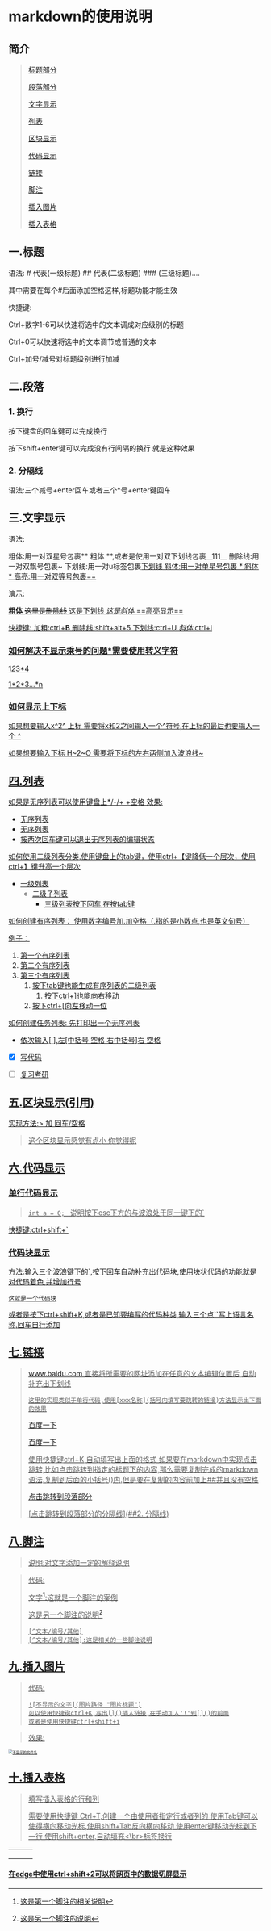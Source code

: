 # markdown的使用说明

## 简介

>[标题部分](##一.标题)
>
>[段落部分](##二.段落)
>
>[文字显示](##三.文字显示)
>
>[列表](##四.列表)
>
>[区块显示](##五.区块显示)
>
>[代码显示](##六.代码显示)
>
>[链接](##七.链接)
>
>[脚注](##八.脚注)
>
>[插入图片](##九.插入图片)
>
>[插入表格](##十.插入表格)



## 一.标题

语法: # 代表(一级标题)  ## 代表(二级标题)  ### (三级标题)....

其中需要在每个#后面添加空格这样,标题功能才能生效

快捷键:

Ctrl+数字1-6可以快速将选中的文本调成对应级别的标题

Ctrl+0可以快速将选中的文本调节成普通的文本

Ctrl+加号/减号对标题级别进行加减

## 二.段落

### 1. 换行

按下键盘的回车键可以完成换行

按下shift+enter键可以完成没有行间隔的换行
就是这种效果

### 2. 分隔线

语法:三个减号+enter回车或者三个*号+enter键回车

## 三.文字显示

语法:

粗体:用一对双星号包裹** 粗体 **,或者是使用一对双下划线包裹__111__
删除线:用一对双飘号包裹~
下划线:用一对u标签包裹<u>下划线<u>
斜体:用一对单星号包裹 * 斜体 *
高亮:用一对双等号包裹==

演示:

**粗体**
~~这里是删除线~~
<u>这是下划线</u>
*这是斜体*
==高亮显示==

快捷键:
加粗:ctrl+**B**
删除线:shift+alt+5
下划线:ctrl+U
*斜体*:ctrl+i

### 如何解决不显示乘号的问题*需要使用转义字符

1*2*3*4

1\*2\*3...\*n

### 如何显示上下标

如果想要输入x^2^ 上标
需要将x和2之间输入一个^符号,在上标的最后也要输入一个 ^

如果想要输入下标 H~2~O
需要将下标的左右两侧加入波浪线~

## 四.列表

如果是无序列表可以使用键盘上*/-/+  +空格
效果:

- 无序列表
- 无序列表
- 按两次回车键可以退出无序列表的编辑状态

如何使用二级列表分类,使用键盘上的tab键，使用ctrl+【键降低一个层次，使用ctrl+】键升高一个层次

- 一级列表
  - 二级子列表
    - 三级列表按下回车,在按tab键





如何创建有序列表：
使用数字编号加.加空格（.指的是小数点,也是英文句号）

例子：

1. 第一个有序列表
2. 第二个有序列表
3. 第三个有序列表
   1. 按下tab键也能生成有序列表的二级列表
      1. 按下ctrl+]也能向右移动
   2. 按下ctrl+[向左移动一位



如何创建任务列表:
先打印出一个无序列表

- 依次输入[ ],左[中括号 空格 右中括号]右 空格
- [x] 写代码
- [ ] 复习考研



## 五.区块显示(引用)

实现方法:> 加 回车/空格
>这个区块显示感觉有点小
>你觉得呢



## 六.代码显示

### 单行代码显示

> `int a = 0; ` 说明按下esc下方的与波浪处于同一键下的`

快捷键:ctrl+shift+`

### 代码块显示

方法:输入三个波浪键下的`,按下回车自动补充出代码块,使用块状代码的功能就是对代码着色,并增加行号
```text
这就是一个代码块
```

或者是按下ctrl+shift+K,或者是已知要编写的代码种类,输入三个点``写上语言名称,回车自行添加

## 七.链接

 >www.baidu.com 直接将所需要的网址添加在任意的文本编辑位置后,自动补充出下划线
 >
 >`这里的实现类似于单行代码,使用[xxx名称](括号内填写要跳转的链接)方法显示出下面的效果`
 >
 >[百度一下](https://www.baidu.com)
 >
 >[百度一下](www.baidu.com "这里用作将鼠标放在字以上的悬浮提示")
 >
 >使用快捷键ctrl+K,自动填写出上面的格式 []()
 >如果要在markdown中实现点击跳转,比如点击跳转到指定的标题下的内容,那么需要复制完成的markdown语法,复制到后面的小括号()内,但是要在复制的内容前加上##并且没有空格
 >
 >[点击跳转到段落部分](##二.段落)
 >
 >[点击跳转到段落部分的分隔线](##2. 分隔线)



## 八.脚注

>说明:对文字添加一定的解释说明

>代码:
>
>文字[^1]:这就是一个脚注的案例
>
>这是另一个脚注的说明[^2]
>
>[^1]:这是第一个脚注的相关说明
>
>[^2]:这是另一个脚注的说明
>
>```text
>[^文本/编号/其他]
>[^文本/编号/其他]:这是相关的一些脚注说明
>```



## 九.插入图片

>代码:
>
>```text
>![不显示的文字](图片路径 "图片标题")
>可以使用快捷键ctrl+K,写出[]()插入链接,在手动加入'!'到[]()的前面
>或者是使用快捷键ctrl+shift+i
>```
>
>

>效果:
>
>[]()

<img src="C:/Users/24834/Pictures/jeb-logo-3 (2).png" alt="不显示的文件名" style="zoom:50%;" />



## 十.插入表格

>填写插入表格的行和列
>
>需要使用快捷键 Ctrl+T,创建一个由使用者指定行或者列的
>使用Tab键可以使得横向移动光标,使用shift+Tab反向横向移动
>使用enter键移动光标到下一行 使用shift+enter,自动填充<\br>标签换行

|      |      |      |
| ---- | ---- | ---- |
|      |      |      |
|      |      |      |
|      |      |      |

#### 在edge中使用ctrl+shift+2可以将网页中的数据切屏显示

